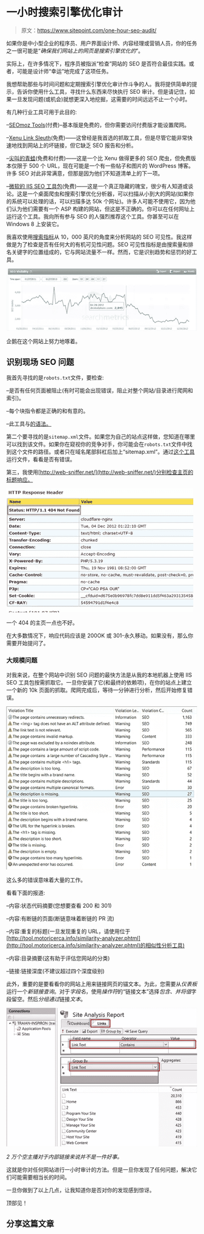 # 一小时搜索引擎优化审计

> 原文：<https://www.sitepoint.com/one-hour-seo-audit/>

如果你是中小型企业的程序员、用户界面设计师、内容经理或营销人员，你的任务之一很可能是“*确保我们网站上的网页是搜索引擎优化的*”。

实际上，在许多情况下，程序员被指派“检查”网站的 SEO 是否符合最佳实践。或者，可能是设计师“幸运”地完成了这项任务。

我想帮助那些与时间问题和定期搜索引擎优化审计作斗争的人。我将提供简单的提示，告诉你使用什么工具，寻找什么东西来尽快执行 SEO 审计。但是请记住，如果一旦发现问题(或机会)就想更深入地挖掘，这需要的时间远远不止一个小时。

有几种行业工具可用于此目的:

–[SEOmoz Tools](http://www.seomoz.org/tools)(付费)–基本版是免费的，但你需要访问付费版才能设置爬网。

–[Xenu Link Sleuth](http://home.snafu.de/tilman/xenulink.html)(免费)——这曾经是我首选的抓取工具，但是尽管它能非常快速地找到网站上的坏链接，但它缺乏 SEO 报告和分析。

–[尖叫的青蛙](http://www.screamingfrog.co.uk/seo-spider/)(免费和付费)——这是一个比 Xenu 做得更多的 SEO 爬虫，但免费版本仅限于 500 个 URL，现在可能是一个有一些帖子和图片的 WordPress 博客。许多 SEO 对此非常满意，但那是因为他们不知道清单上的下一项。

–[微软的 IIS SEO 工具包](http://www.iis.net/downloads/microsoft/search-engine-optimization-toolkit)(免费)——这是一个真正隐藏的瑰宝，很少有人知道或谈论。这是一个桌面爬虫和搜索引擎优化分析器，可以扫描从小到大的网站(如果你的系统可以处理的话，可以扫描多达 50k 个网址)。许多人可能不使用它，因为他们认为他们需要有一个 ASP 构建的网站，但这是不正确的。你可以在任何网址上运行这个工具。我向所有参与 SEO 的人强烈推荐这个工具。你甚至可以在 Windows 8 上安装它。

我喜欢使用[搜索指标](http://suite.searchmetrics.com/en/essentials)从 10，000 英尺的角度来分析网站的 SEO 可见性。我这样做是为了检查是否有任何大的有机可见性问题。SEO 可见性指标是由搜索量和排名关键字的位置组成的，它与网站流量不一样。然而，它是识别趋势和惩罚的好工具。

![10kfeet-view](img/35c4aef9c3759e986668257836995be6.png)

企鹅在这个网站上努力地啄着。

## 识别现场 SEO 问题

我首先寻找的是`robots.txt`文件，要检查:

–是否有任何页面被阻止(有时可能会出现错误，阻止对整个网站/目录进行爬网和索引)。

–每个块指令都是正确的和有意的。

–此工具与[的语法。](http://tool.motoricerca.info/robots-checker.phtml)

第二个要寻找的是`sitemap.xml`文件。如果您为自己的站点这样做，您知道在哪里可以找到该文件。如果你在窥视你的竞争对手，你可能会在`robots.txt`文件中找到这个文件的路径。或者只在域名尾部斜杠后加上“sitemap.xml”。通过[这个工具](http://www.automapit.com/sitemapvalidator.html)运行文件，看看是否有错误。

第三，我使用[http://web-sniffer.net/](http://web-sniffer.net/)分别检查主页的标题响应。

![response-header](img/697f03d18174eedd0c8c72e9b9eecd81.png)

一个 404 的主页一点也不好。

在大多数情况下，响应代码应该是 200OK 或 301-永久移动。如果没有，那么你需要开始提问了。

### 大规模问题

对我来说，在整个网站中识别 SEO 问题的最快方法是从我的本地机器上使用 IIS SEO 工具包按需抓取它。一旦你安装了它(和最终的依赖项)，在你的站点上建立一个新的 10k 页面的抓取。爬网完成后，等待一分钟进行分析，然后开始修复错误。

![SEO-violations](img/d34f375cbd6dc672110ff6d55a9bf8a1.png)

这么多的错误意味着大量的工作。

看看下面的报道:

–内容:状态代码摘要(您想要查看 200 和 301)

–内容:有断链的页面(断链意味着断链的 PR 流)

–内容:重复的标题(一旦发现重复的 URL，请使用位于[http://tool.motoricerca.info/similarity-analyzer.phtml](http://tool.motoricerca.info/similarity-analyzer.phtml)的相似性分析工具)

–内容:目录摘要(这有助于评估您网站的分类)

–链接:链接深度(不建议超过四个深度级别)

此外，重要的是要看看你的网站上用来链接网页的锚文本。为此，您需要从*仪表板*运行一个*新链接查询*。对于*字段名*，使用*操作符*的“链接文本”选择*包含、*并将*值*字段留空。然后*分组通过*链接*文本*。

![anchor-text-query](img/510cc08eea4947500406d5ec17ec1141.png)

*2 万个空主播对于内部链接来说并不是一件好事。*

这就是你对任何网站进行一小时审计的方法。但是一旦你发现了任何问题，解决它们可能需要相当长的时间。

一旦你做到了以上几点，让我知道你是否对你的发现感到惊讶。

顶部见！

## 分享这篇文章